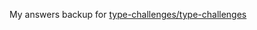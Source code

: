 My answers backup for [type-challenges/type-challenges](https://github.com/type-challenges/type-challenges)

